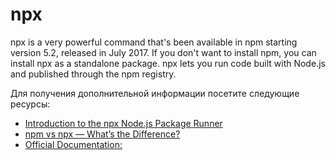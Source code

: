 # npx

npx is a very powerful command that's been available in npm starting version 5.2, released in July 2017. If you don't want to install npm, you can install npx as a standalone package. npx lets you run code built with Node.js and published through the npm registry.

Для получения дополнительной информации посетите следующие ресурсы:

- [Introduction to the npx Node.js Package Runner](https://medium.com/@maybekatz/introducing-npx-an-npm-package-runner-55f7d4bd282b)
- [npm vs npx — What’s the Difference?](https://www.freecodecamp.org/news/npm-vs-npx-whats-the-difference/)
- [Official Documentation:](https://docs.npmjs.com/cli/v7/commands/npx/)
